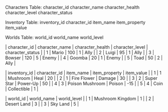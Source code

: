 Characters Table:
character_id
character_name
character_health
character_level
character_status

Inventory Table:
inventory_id
character_id
item_name
item_property
item_value

Worlds Table:
world_id
world_name
world_level

| character_id | character_name | character_health | character_level | character_status |
| 1 | Mario | 100 | 1 | Ally |
| 2 | Luigi | 95 | 1 | Ally |
| 3 | Bowser | 120 | 5 | Enemy |
| 4 | Goomba | 20 | 1 | Enemy |
| 5 | Toad | 50 | 2 | Ally |

| inventory_id | character_id | item_name | item_property | item_value |
| 1 | 1 | Mushroom | Heal | 20 |
| 2 | 1 | Fire Flower | Damage | 30 |
| 3 | 2 | Super Star | Power-Up | 50 |
| 4 | 3 | Poison Mushroom | Poison | -15 |
| 5 | 4 | Coin | Collectible | 1 |

| world_id | world_name | world_level |
| 1 | Mushroom Kingdom | 1 |
| 2 | Desert Land | 3 |
| 3 | Sky Land | 5 |
